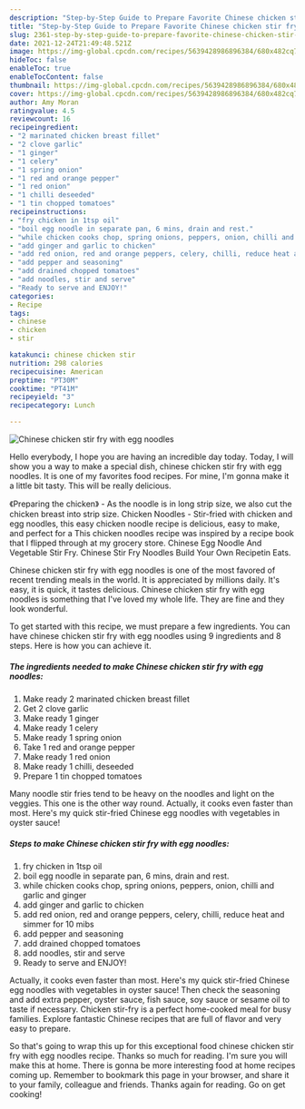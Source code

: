 ```yaml
---
description: "Step-by-Step Guide to Prepare Favorite Chinese chicken stir fry with egg noodles"
title: "Step-by-Step Guide to Prepare Favorite Chinese chicken stir fry with egg noodles"
slug: 2361-step-by-step-guide-to-prepare-favorite-chinese-chicken-stir-fry-with-egg-noodles
date: 2021-12-24T21:49:48.521Z
image: https://img-global.cpcdn.com/recipes/5639428986896384/680x482cq70/chinese-chicken-stir-fry-with-egg-noodles-recipe-main-photo.jpg
hideToc: false
enableToc: true
enableTocContent: false
thumbnail: https://img-global.cpcdn.com/recipes/5639428986896384/680x482cq70/chinese-chicken-stir-fry-with-egg-noodles-recipe-main-photo.jpg
cover: https://img-global.cpcdn.com/recipes/5639428986896384/680x482cq70/chinese-chicken-stir-fry-with-egg-noodles-recipe-main-photo.jpg
author: Amy Moran
ratingvalue: 4.5
reviewcount: 16
recipeingredient:
- "2 marinated chicken breast fillet"
- "2 clove garlic"
- "1 ginger"
- "1 celery"
- "1 spring onion"
- "1 red and orange pepper"
- "1 red onion"
- "1 chilli deseeded"
- "1 tin chopped tomatoes"
recipeinstructions:
- "fry chicken in 1tsp oil"
- "boil egg noodle in separate pan, 6 mins, drain and rest."
- "while chicken cooks chop, spring onions, peppers, onion, chilli and garlic and ginger"
- "add ginger and garlic to chicken"
- "add red onion, red and orange peppers, celery, chilli, reduce heat and simmer for 10 mibs"
- "add pepper and seasoning"
- "add drained chopped tomatoes"
- "add noodles, stir and serve"
- "Ready to serve and ENJOY!"
categories:
- Recipe
tags:
- chinese
- chicken
- stir

katakunci: chinese chicken stir 
nutrition: 298 calories
recipecuisine: American
preptime: "PT30M"
cooktime: "PT41M"
recipeyield: "3"
recipecategory: Lunch

---
```



![Chinese chicken stir fry with egg noodles](https://img-global.cpcdn.com/recipes/5639428986896384/680x482cq70/chinese-chicken-stir-fry-with-egg-noodles-recipe-main-photo.jpg)

Hello everybody, I hope you are having an incredible day today. Today, I will show you a way to make a special dish, chinese chicken stir fry with egg noodles. It is one of my favorites food recipes. For mine, I'm gonna make it a little bit tasty. This will be really delicious.

《Preparing the chicken》 - As the noodle is in long strip size, we also cut the chicken breast into strip size. Chicken Noodles - Stir-fried with chicken and egg noodles, this easy chicken noodle recipe is delicious, easy to make, and perfect for a This chicken noodles recipe was inspired by a recipe book that I flipped through at my grocery store. Chinese Egg Noodle And Vegetable Stir Fry. Chinese Stir Fry Noodles Build Your Own Recipetin Eats.

Chinese chicken stir fry with egg noodles is one of the most favored of recent trending meals in the world. It is appreciated by millions daily. It's easy, it is quick, it tastes delicious. Chinese chicken stir fry with egg noodles is something that I've loved my whole life. They are fine and they look wonderful.


To get started with this recipe, we must prepare a few ingredients. You can have chinese chicken stir fry with egg noodles using 9 ingredients and 8 steps. Here is how you can achieve it.

<!--inarticleads1-->

##### The ingredients needed to make Chinese chicken stir fry with egg noodles:

1. Make ready 2 marinated chicken breast fillet
1. Get 2 clove garlic
1. Make ready 1 ginger
1. Make ready 1 celery
1. Make ready 1 spring onion
1. Take 1 red and orange pepper
1. Make ready 1 red onion
1. Make ready 1 chilli, deseeded
1. Prepare 1 tin chopped tomatoes


Many noodle stir fries tend to be heavy on the noodles and light on the veggies. This one is the other way round. Actually, it cooks even faster than most. Here&#39;s my quick stir-fried Chinese egg noodles with vegetables in oyster sauce! 

<!--inarticleads2-->

##### Steps to make Chinese chicken stir fry with egg noodles:

1. fry chicken in 1tsp oil
1. boil egg noodle in separate pan, 6 mins, drain and rest.
1. while chicken cooks chop, spring onions, peppers, onion, chilli and garlic and ginger
1. add ginger and garlic to chicken
1. add red onion, red and orange peppers, celery, chilli, reduce heat and simmer for 10 mibs
1. add pepper and seasoning
1. add drained chopped tomatoes
1. add noodles, stir and serve
1. Ready to serve and ENJOY!

Actually, it cooks even faster than most. Here&#39;s my quick stir-fried Chinese egg noodles with vegetables in oyster sauce! Then check the seasoning and add extra pepper, oyster sauce, fish sauce, soy sauce or sesame oil to taste if necessary. Chicken stir-fry is a perfect home-cooked meal for busy families. Explore fantastic Chinese recipes that are full of flavor and very easy to prepare. 

So that's going to wrap this up for this exceptional food chinese chicken stir fry with egg noodles recipe. Thanks so much for reading. I'm sure you will make this at home. There is gonna be more interesting food at home recipes coming up. Remember to bookmark this page in your browser, and share it to your family, colleague and friends. Thanks again for reading. Go on get cooking!
